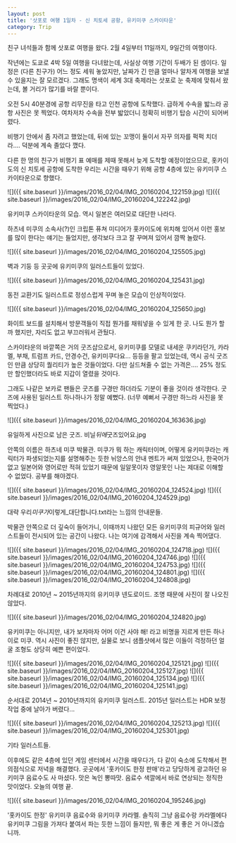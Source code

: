 ```yaml
---
layout: post
title: '삿포로 여행 1일차 - 신 치토세 공항, 유키미쿠 스카이타운'
category: Trip
---
```


친구 녀석들과 함께 삿포로 여행을 왔다. 2월 4일부터 11일까지, 9일간의 여행이다.

작년에는 도쿄로 4박 5일 여행을 다녀왔는데, 사실상 여행 기간이 두배가 된 셈이다. 일정은 (다른 친구가) 어느 정도 세워 놓았지만, 날짜가 긴 만큼 얼마나 알차게 여행을 보낼 수 있을지는 잘 모르겠다. 그래도 명색이 세계 3대 축제라는 삿포로 눈 축제에 맞춰서 왔는데, 볼 거리가 많기를 바랄 뿐이다.

오전 5시 40분경에 공항 리무진을 타고 인천 공항에 도착했다. 급하게 수속을 밟느라 공항 사진은 못 찍었다. 여차저차 수속을 전부 밟았더니 정확히 비행기 탑승 시간이 되어버렸다.

비행기 안에서 좀 자려고 했었는데, 뒤에 있는 꼬맹이 둘이서 자꾸 의자를 퍽퍽 치더라.... 덕분에 계속 졸았다 깼다.

다른 한 명의 친구가 비행기 표 예매를 제때 못해서 늦게 도착할 예정이었으므로, 홋카이도의 신 치토세 공항에 도착한 우리는 시간을 때우기 위해 공항 4층에 있는 유키미쿠 스카이타운으로 향했다.

![]({{ site.baseurl }}/images/2016_02/04/IMG_20160204_122159.jpg) ![]({{ site.baseurl }}/images/2016_02/04/IMG_20160204_122242.jpg)

<span class="italics">유키미쿠 스카이타운의 모습. 역시 일본은 여러모로 대단한 나라다.</span>

하츠네 미쿠의 소속사(?)인 크립톤 퓨쳐 미디어가 홋카이도에 위치해 있어서 이런 홍보를 많이 한다는 얘기는 들었지만, 생각보다 크고 잘 꾸며져 있어서 깜짝 놀랐다.

![]({{ site.baseurl }}/images/2016_02/04/IMG_20160204_125505.jpg)

<span class="italics">벽과 기둥 등 곳곳에 유키미쿠의 일러스트들이 있었다.</span>

![]({{ site.baseurl }}/images/2016_02/04/IMG_20160204_125431.jpg)

<span class="italics">동전 교환기도 일러스트로 정성스럽게 꾸며 놓은 모습이 인상적이었다.</span>

![]({{ site.baseurl }}/images/2016_02/04/IMG_20160204_125650.jpg)

<span class="italics">화이트 보드를 설치해서 방문객들이 직접 뭔가를 채워넣을 수 있게 한 곳. 나도 뭔가 할까 했지만, 자리도 없고 부끄러워서 관뒀다.</span>

스카이타운의 바깥쪽은 거의 굿즈샵으로서, 유키미쿠를 모델로 내세운 쿠키라던가, 카라멜, 부채, 트럼프 카드, 안경수건, 유키미쿠다요... 등등을 팔고 있었는데, 역시 공식 굿즈인 만큼 상당히 퀄리티가 높은 것들이었다. 다만 실드쳐줄 수 없는 가격은.... 25% 정도만 할인했더라도 바로 지갑이 열렸을 것이다.

그래도 나같은 보카로 팬들은 굿즈를 구경만 하더라도 기분이 좋을 것이라 생각한다. 굿즈에 사용된 일러스트 하나하나가 정말 예뻤다. (너무 예뻐서 구경만 하느라 사진을 못 찍었다.)

![]({{ site.baseurl }}/images/2016_02/04/IMG_20160204_163636.jpg)

<span class="italics">유일하게 사진으로 남은 굿즈. 비닐<em>뒤에</em>굿즈있어요.jpg</span>

안쪽의 이름은 하츠네 미쿠 박물관. 미쿠가 뭐 하는 캐릭터이며, 어떻게 유키미쿠라는 캐릭터가 파생되었는지를 설명해주는 듯한 뉘앙스의 안내 멘트가 써져 있었으나, 한국어가 없고 일본어와 영어로만 적혀 있었기 때문에 일알못이자 영알못인 나는 제대로 이해할 수 없었다. 공부를 해야겠다.

![]({{ site.baseurl }}/images/2016_02/04/IMG_20160204_124524.jpg) ![]({{ site.baseurl }}/images/2016_02/04/IMG_20160204_124529.jpg)

<span class="italics">대략 우리<em>미쿠가</em>이렇게_대단합니다.txt라는 느낌의 안내문들.</span>

박물관 안쪽으로 더 깊숙이 들어가니, 이때까지 나왔던 모든 유키미쿠의 피규어와 일러스트들이 전시되어 있는 공간이 나왔다. 나는 여기에 감격해서 사진을 계속 찍어댔다.

![]({{ site.baseurl }}/images/2016_02/04/IMG_20160204_124718.jpg) ![]({{ site.baseurl }}/images/2016_02/04/IMG_20160204_124746.jpg) ![]({{ site.baseurl }}/images/2016_02/04/IMG_20160204_124753.jpg) ![]({{ site.baseurl }}/images/2016_02/04/IMG_20160204_124801.jpg) ![]({{ site.baseurl }}/images/2016_02/04/IMG_20160204_124808.jpg)

<span class="italics">차례대로 2010년 ~ 2015년까지의 유키미쿠 넨도로이드. 조명 때문에 사진이 잘 나오진 않았다.</span>

![]({{ site.baseurl }}/images/2016_02/04/IMG_20160204_124820.jpg)

<span class="italics">유키미쿠는 아니지만, 내가 보자마자 어머 이건 사야 해! 라고 비명을 지르게 만든 하나이로 미쿠. 역시 사진이 좋진 않지만, 실물로 보니 샘플샷에서 많은 이들이 걱정하던 얼굴 조형도 상당히 예쁜 편이었다.</span>

![]({{ site.baseurl }}/images/2016_02/04/IMG_20160204_125121.jpg) ![]({{ site.baseurl }}/images/2016_02/04/IMG_20160204_125127.jpg) ![]({{ site.baseurl }}/images/2016_02/04/IMG_20160204_125134.jpg) ![]({{ site.baseurl }}/images/2016_02/04/IMG_20160204_125141.jpg)

<span class="italics">순서대로 2014년 ~ 2010년까지의 유키미쿠 일러스트. 2015년 일러스트는 HDR 보정 작업 중에 날아가 버렸다...</span>

![]({{ site.baseurl }}/images/2016_02/04/IMG_20160204_125213.jpg) ![]({{ site.baseurl }}/images/2016_02/04/IMG_20160204_125301.jpg)

<span class="italics">기타 일러스트들.</span>

이후에도 같은 4층에 있던 게임 센터에서 시간을 때우다가, 다 같이 숙소에 도착해서 편의점식으로 저녁을 해결했다. 곳곳에서 '홋카이도 한정 판매'라고 당당하게 광고하던 유키미쿠 음료수도 사 마셨다. 맛은 녹인 뽕따맛. 음료수 색깔에서 바로 연상되는 정직한 맛이었다. 오늘의 여행 끝.

![]({{ site.baseurl }}/images/2016_02/04/IMG_20160204_195246.jpg)

<span class="italics">'홋카이도 한정' 유키미쿠 음료수와 유키미쿠 카라멜. 솔직히 그냥 음료수랑 카라멜에다 유키미쿠 그림을 가져다 붙여서 파는 듯한 느낌이 들지만, 뭐 좋은 게 좋은 거 아니겠습니까.</span>
